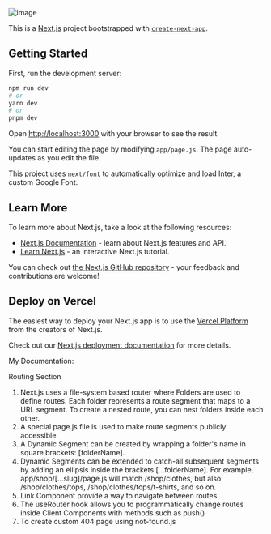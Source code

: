 ![image](https://github.com/yadvirkaur/FirstNextApp/assets/4669545/d8680019-fcb2-433b-85f1-bb4615ab0f70)


This is a [Next.js](https://nextjs.org/) project bootstrapped with [`create-next-app`](https://github.com/vercel/next.js/tree/canary/packages/create-next-app).

## Getting Started

First, run the development server:

```bash
npm run dev
# or
yarn dev
# or
pnpm dev
```

Open [http://localhost:3000](http://localhost:3000) with your browser to see the result.

You can start editing the page by modifying `app/page.js`. The page auto-updates as you edit the file.

This project uses [`next/font`](https://nextjs.org/docs/basic-features/font-optimization) to automatically optimize and load Inter, a custom Google Font.

## Learn More

To learn more about Next.js, take a look at the following resources:

- [Next.js Documentation](https://nextjs.org/docs) - learn about Next.js features and API.
- [Learn Next.js](https://nextjs.org/learn) - an interactive Next.js tutorial.

You can check out [the Next.js GitHub repository](https://github.com/vercel/next.js/) - your feedback and contributions are welcome!

## Deploy on Vercel

The easiest way to deploy your Next.js app is to use the [Vercel Platform](https://vercel.com/new?utm_medium=default-template&filter=next.js&utm_source=create-next-app&utm_campaign=create-next-app-readme) from the creators of Next.js.

Check out our [Next.js deployment documentation](https://nextjs.org/docs/deployment) for more details.

My Documentation:

Routing Section

1. Next.js uses a file-system based router where Folders are used to define routes. Each folder represents a route segment that maps to a URL segment. To create a nested route, you can nest folders inside each other.
2. A special page.js file is used to make route segments publicly accessible.
3. A Dynamic Segment can be created by wrapping a folder's name in square brackets: [folderName].
4. Dynamic Segments can be extended to catch-all subsequent segments by adding an ellipsis inside the brackets [...folderName]. For example, app/shop/[...slug]/page.js will match /shop/clothes, but also /shop/clothes/tops, /shop/clothes/tops/t-shirts, and so on.
5. Link Component provide a way to navigate between routes.
6. The useRouter hook allows you to programmatically change routes inside Client Components with methods such as push()
7. To create custom 404 page using not-found.js
